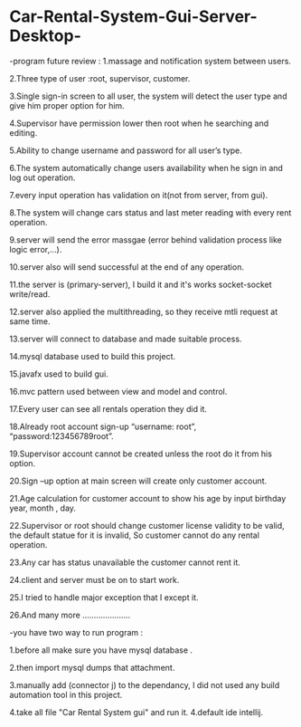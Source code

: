 # Car-Rental-System-Gui-Server-Desktop-
-program future review : 
1.massage and notification system between users.

2.Three type of user :root, supervisor, customer. 

3.Single sign-in screen to all user, the system will detect the user type and give him proper option for him. 

4.Supervisor have permission lower then root when he searching and editing. 

5.Ability to change username and password for all user’s type. 

6.The system automatically change users availability when he sign in and log out operation. 

7.every input operation has validation on it(not from server, from gui). 

8.The system will change cars status and last meter reading with every rent operation.

9.server will send the error massgae (error behind validation process like logic error,...).

10.server also will send successful at the end of any operation. 

11.the server is (primary-server), I build it and it's works socket-socket write/read. 

12.server also applied the multithreading, so they receive mtli request at same time. 

13.server will connect to database and made suitable process.   

14.mysql database used to build this project. 

15.javafx used to build gui. 

16.mvc pattern used between view and model and control. 

17.Every user can see all rentals operation they did it. 

18.Already root account sign-up “username: root”, “password:123456789root”. 

19.Supervisor account cannot be created unless the root do it from his option. 

20.Sign –up option at main screen will create only customer account.

21.Age calculation for customer account to show his age by input birthday year, month , day. 

22.Supervisor or root should change customer license validity to be valid, the default statue for it is invalid, So customer cannot do any rental operation. 

23.Any car has status unavailable the customer cannot rent it.

24.client and server must be on to start work. 

25.I tried to handle major exception that I except it. 

26.And many more …………………                 



-you have two way to run program : 

1.before all make sure you have mysql database . 

2.then import mysql dumps that attachment.

3.manually add (connector j) to the dependancy, I did not used any build automation tool in this project.

4.take all file "Car Rental System gui" and run it. 4.default ide intellij. 
